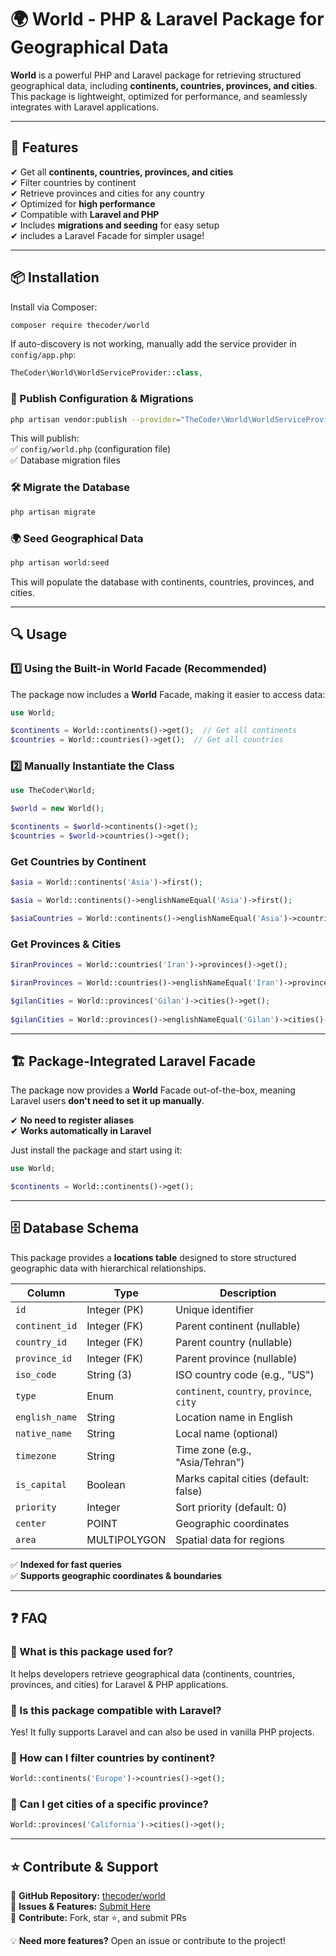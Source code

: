 # 🌍 World - PHP & Laravel Package for Geographical Data

**World** is a powerful PHP and Laravel package for retrieving structured geographical data, including **continents, countries, provinces, and cities**. This package is lightweight, optimized for performance, and seamlessly integrates with Laravel applications.

---

## 🚀 Features

✔ Get all **continents, countries, provinces, and cities**  
✔ Filter countries by continent  
✔ Retrieve provinces and cities for any country  
✔ Optimized for **high performance**  
✔ Compatible with **Laravel and PHP**  
✔ Includes **migrations and seeding** for easy setup  
✔ includes a Laravel Facade for simpler usage!

---

## 📦 Installation

Install via Composer:

```sh
composer require thecoder/world
```

If auto-discovery is not working, manually add the service provider in `config/app.php`:

```php
TheCoder\World\WorldServiceProvider::class,
```

### 🔧 Publish Configuration & Migrations

```sh
php artisan vendor:publish --provider="TheCoder\World\WorldServiceProvider"
```

This will publish:  
✅ `config/world.php` (configuration file)  
✅ Database migration files

### 🛠 Migrate the Database

```sh
php artisan migrate
```

### 🌍 Seed Geographical Data

```sh
php artisan world:seed
```

This will populate the database with continents, countries, provinces, and cities.

---

## 🔍 Usage

### 1️⃣ Using the Built-in World Facade (Recommended)

The package now includes a **World** Facade, making it easier to access data:

```php
use World;

$continents = World::continents()->get();  // Get all continents
$countries = World::countries()->get();  // Get all countries
```

### 2️⃣ Manually Instantiate the Class

```php
use TheCoder\World;

$world = new World();

$continents = $world->continents()->get();  
$countries = $world->countries()->get();  
```

### Get Countries by Continent

```php
$asia = World::continents('Asia')->first();

$asia = World::continents()->englishNameEqual('Asia')->first();  

$asiaCountries = World::continents()->englishNameEqual('Asia')->countries()->get();  
```

### Get Provinces & Cities

```php
$iranProvinces = World::countries('Iran')->provinces()->get();

$iranProvinces = World::countries()->englishNameEqual('Iran')->provinces()->get();

$gilanCities = World::provinces('Gilan')->cities()->get();  
  
$gilanCities = World::provinces()->englishNameEqual('Gilan')->cities()->get();  
```

---

## 🏗 Package-Integrated Laravel Facade

The package now provides a **World** Facade out-of-the-box, meaning Laravel users **don't need to set it up manually**.

✔ **No need to register aliases**  
✔ **Works automatically in Laravel**

Just install the package and start using it:

```php
use World;

$continents = World::continents()->get();
```

---

## 🗄 Database Schema

This package provides a **locations table** designed to store structured geographic data with hierarchical relationships.

| Column       | Type        | Description |
|-------------|------------|-------------|
| `id`        | Integer (PK) | Unique identifier |
| `continent_id` | Integer (FK) | Parent continent (nullable) |
| `country_id` | Integer (FK) | Parent country (nullable) |
| `province_id` | Integer (FK) | Parent province (nullable) |
| `iso_code`  | String (3) | ISO country code (e.g., "US") |
| `type`      | Enum | `continent`, `country`, `province`, `city` |
| `english_name` | String | Location name in English |
| `native_name` | String | Local name (optional) |
| `timezone`  | String | Time zone (e.g., "Asia/Tehran") |
| `is_capital` | Boolean | Marks capital cities (default: false) |
| `priority`  | Integer | Sort priority (default: 0) |
| `center`    | POINT | Geographic coordinates |
| `area`      | MULTIPOLYGON | Spatial data for regions |

✅ **Indexed for fast queries**  
✅ **Supports geographic coordinates & boundaries**

---

## ❓ FAQ

### 🔹 What is this package used for?
It helps developers retrieve geographical data (continents, countries, provinces, and cities) for Laravel & PHP applications.

### 🔹 Is this package compatible with Laravel?
Yes! It fully supports Laravel and can also be used in vanilla PHP projects.

### 🔹 How can I filter countries by continent?

```php
World::continents('Europe')->countries()->get();
```

### 🔹 Can I get cities of a specific province?

```php
World::provinces('California')->cities()->get();
```

---

## ⭐ Contribute & Support

🔹 **GitHub Repository:** [thecoder/world](https://github.com/thecoder/world)  
🔹 **Issues & Features:** [Submit Here](https://github.com/thecoder/world/issues)  
🔹 **Contribute:** Fork, star ⭐, and submit PRs

💡 **Need more features?** Open an issue or contribute to the project!  
